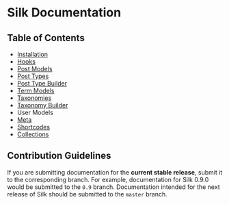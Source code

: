# Silk Documentation

## Table of Contents
- [Installation](installation.md)
- [Hooks](hooks.md)
- [Post Models](post-models.md)
- [Post Types](post-types.md)
- [Post Type Builder](post-type-builder.md)
- [Term Models](term-models-md)
- [Taxonomies](taxonomies.md)
- [Taxonomy Builder](taxonomy-builder.md)
- User Models
- [Meta](meta.md)
- [Shortcodes](shortcodes.md)
- [Collections](collections.md)

## Contribution Guidelines

If you are submitting documentation for the **current stable release**, submit it to the corresponding branch. For example, documentation for Silk 0.9.0 would be submitted to the `0.9` branch. Documentation intended for the next release of Silk should be submitted to the `master` branch.
